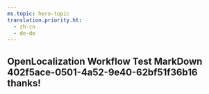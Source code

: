 ```yaml
---
ms.topic: hero-topic
translation.priority.ht: 
  - zh-cn
  - de-de
---
```

## OpenLocalization Workflow Test MarkDown 402f5ace-0501-4a52-9e40-62bf51f36b16 thanks!
